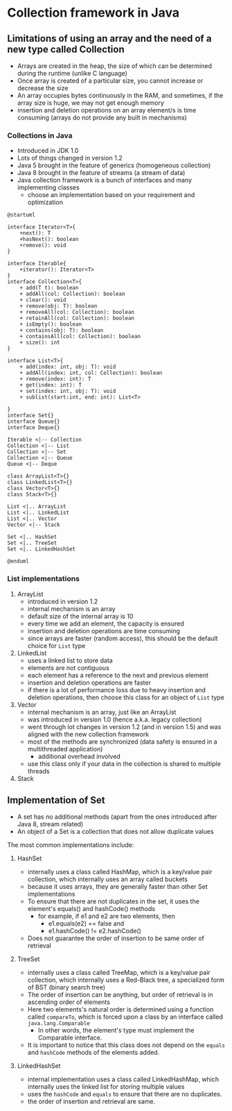 # Collection framework in Java

## Limitations of using an array and the need of a new type called Collection

- Arrays are created in the heap, the size of which can be determined during the runtime (unlike C language)
- Once array is created of a particular size, you cannot increase or decrease the size
- An array occupies bytes continuously in the RAM, and sometimes, if the array size is huge, we may not get enough memory
- insertion and deletion operations on an array element/s is time consuming (arrays do not provide any built in mechanisms)

### Collections in Java

- Introduced in JDK 1.0
- Lots of things changed in version 1.2
- Java 5 brought in the feature of generics (homogeneous collection)
- Java 8 brought in the feature of streams (a stream of data)
- Java collection framework is a bunch of interfaces and many implementing classes
  - choose an implementation based on your requirement and optimization

```plantuml
@startuml

interface Iterator<T>{
    +next(): T
    +hasNext(): boolean
    +remove(): void
}

interface Iterable{
    +iterator(): Iterator<T>
}
interface Collection<T>{
    + add(T t): boolean
    + addAll(col: Collection): boolean
    + clear(): void
    + remove(obj: T): boolean
    + removeAll(col: Collection): boolean
    + retainAll(col: Collection): boolean
    + isEmpty(): boolean
    + contains(obj: T): boolean
    + containsAll(col: Collection): boolean
    + size(): int
}

interface List<T>{
    + add(index: int, obj: T): void
    + addAll(index: int, col: Collection): boolean
    + remove(index: int): T
    + get(index: int): T
    + set(index: int, obj: T): void
    + sublist(start:int, end: int): List<T>

}
interface Set{}
interface Queue{}
interface Deque{}

Iterable <|-- Collection
Collection <|-- List
Collection <|-- Set
Collection <|-- Queue
Queue <|-- Deque

class ArrayList<T>{}
class LinkedList<T>{}
class Vector<T>{}
class Stack<T>{}

List <|.. ArrayList
List <|.. LinkedList
List <|.. Vector
Vector <|-- Stack

Set <|.. HashSet
Set <|.. TreeSet
Set <|.. LinkedHashSet

@enduml
```

### List implementations

1. ArrayList
   - introduced in version 1.2
   - internal mechanism is an array
   - default size of the internal array is 10
   - every time we add an element, the capacity is ensured
   - insertion and deletion operations are time consuming
   - since arrays are faster (random access), this should be the default choice for `List` type
1. LinkedList
   - uses a linked list to store data
   - elements are not contiguous
   - each element has a reference to the next and previous element
   - insertion and deletion operations are faster
   - if there is a lot of performance loss due to heavy insertion and deletion operations, then choose this class for an object of `List` type
1. Vector
   - internal mechanism is an array, just like an ArrayList
   - was introduced in version 1.0 (hence a.k.a. legacy collection)
   - went through lot changes in version 1.2 (and in version 1.5) and was aligned with the new collection framework
   - most of the methods are synchronized (data safety is ensured in a multithreaded application)
     - additional overhead involved
   - use this class only if your data in the collection is shared to multiple threads
1. Stack

## Implementation of Set

- A set has no additional methods (apart from the ones introduced after Java 8, stream related)
- An object of a Set is a collection that does not allow duplicate values

The most common implementations include:

1. HashSet

   - internally uses a class called HashMap, which is a key/value pair collection, which internally uses an array called buckets
   - because it uses arrays, they are generally faster than other Set implementations
   - To ensure that there are not duplicates in the set, it uses the element's equals() and hashCode() methods
     - for example, if e1 and e2 are two elements, then
       - e1.equals(e2) == false and
       - e1.hashCode() != e2.hashCode()
   - Does not guarantee the order of insertion to be same order of retrieval

1. TreeSet

   - internally uses a class called TreeMap, which is a key/value pair collection, which internally uses a Red-Black tree, a specialized form of BST (binary search tree)
   - The order of insertion can be anything, but order of retrieval is in ascending order of elements
   - Here two elements's natural order is determined using a function called `compareTo`, which is forced upon a class by an interface called `java.lang.Comparable`
     - In other words, the element's type must implement the Comparable interface.
   - It is important to notice that this class does not depend on the `equals` and `hashCode` methods of the elements added.

1. LinkedHashSet

   - internal implementation uses a class called LinkedHashMap, which internally uses the linked list for storing multiple values
   - uses the `hashCode` and `equals` to ensure that there are no duplicates.
   - the order of insertion and retrieval are same.
